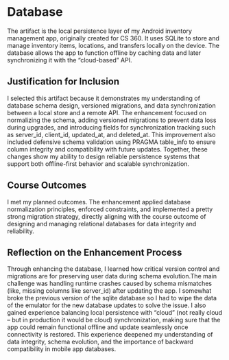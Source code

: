 # Database

The artifact is the local persistence layer of my Android inventory management app, originally created for CS 360. It uses SQLite to store and manage inventory items, locations, and transfers locally on the device. The database allows the app to function offline by caching data and later synchronizing it with the “cloud-based” API.

## Justification for Inclusion

I selected this artifact because it demonstrates my understanding of database schema design, versioned migrations, and data synchronization between a local store and a remote API. The enhancement focused on normalizing the schema, adding versioned migrations to prevent data loss during upgrades, and introducing fields for synchronization tracking such as server_id, client_id, updated_at, and deleted_at. This improvement also included defensive schema validation using PRAGMA table_info to ensure column integrity and compatibility with future updates. Together, these changes show my ability to design reliable persistence systems that support both offline-first behavior and scalable synchronization.

## Course Outcomes

I met my planned outcomes. The enhancement applied database normalization principles, enforced constraints, and implemented a pretty strong migration strategy, directly aligning with the course outcome of designing and managing relational databases for data integrity and reliability.

## Reflection on the Enhancement Process

Through enhancing the database, I learned how critical version control and migrations are for preserving user data during schema evolution.The main challenge was handling runtime crashes caused by schema mismatches (like, missing columns like server_id) after updating the app. I somewhat broke the previous version of the sqlite database so I had to wipe the data of the emulator for the new database updates to solve the issue. I also gained experience balancing local persistence with “cloud” (not really cloud – but in production it would be cloud) synchronization, making sure that the app could remain functional offline and update seamlessly once connectivity is restored. This experience deepened my understanding of data integrity, schema evolution, and the importance of backward compatibility in mobile app databases.
